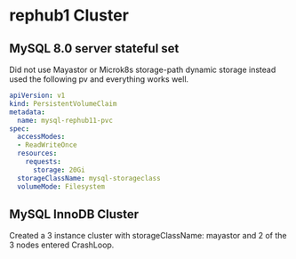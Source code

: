 # rephub1 Cluster

## MySQL 8.0 server stateful set

Did not use Mayastor or Microk8s storage-path dynamic storage instead used the following pv and everything works well.
```yaml
apiVersion: v1
kind: PersistentVolumeClaim
metadata:
  name: mysql-rephub11-pvc
spec:
  accessModes:
  - ReadWriteOnce
  resources:
    requests:
      storage: 20Gi
  storageClassName: mysql-storageclass
  volumeMode: Filesystem

```
## MySQL InnoDB Cluster

Created a 3 instance cluster with storageClassName: mayastor and 2 of the 3 nodes entered CrashLoop.
